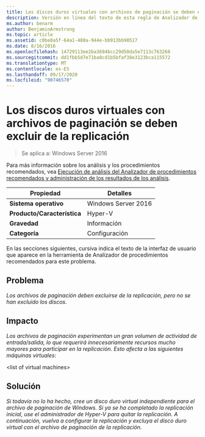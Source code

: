 ```yaml
---
title: Los discos duros virtuales con archivos de paginación se deben excluir de la replicación
description: Versión en línea del texto de esta regla de Analizador de procedimientos recomendados.
ms.author: benarm
author: BenjaminArmstrong
ms.topic: article
ms.assetid: c0be8a5f-64a1-488a-944e-bb913bb90517
ms.date: 8/16/2016
ms.openlocfilehash: 14729113ee2ba3694bcc29d50da5e7113c763268
ms.sourcegitcommit: dd1fbb5d7e71ba8cd1b5bfaf38e3123bca115572
ms.translationtype: MT
ms.contentlocale: es-ES
ms.lasthandoff: 09/17/2020
ms.locfileid: "90746570"
---
```

# <a name="virtual-hard-disks-with-paging-files-should-be-excluded-from-replication"></a>Los discos duros virtuales con archivos de paginación se deben excluir de la replicación

>Se aplica a: Windows Server 2016

Para más información sobre los análisis y los procedimientos recomendados, vea [Ejecución de análisis del Analizador de procedimientos recomendados y administración de los resultados de los análisis](https://go.microsoft.com/fwlink/p/?LinkID=223177).

|Propiedad|Detalles|
|-|-|
|**Sistema operativo**|Windows Server 2016|
|**Producto/Característica**|Hyper-V|
|**Gravedad**|Información|
|**Categoría**|Configuración|

En las secciones siguientes, cursiva indica el texto de la interfaz de usuario que aparece en la herramienta de Analizador de procedimientos recomendados para este problema.

## <a name="issue"></a>Problema
*Los archivos de paginación deben excluirse de la replicación, pero no se han excluido los discos.*

## <a name="impact"></a>Impacto
*Los archivos de paginación experimentan un gran volumen de actividad de entrada/salida, lo que requerirá innecesariamente recursos mucho mayores para participar en la replicación. Esto afecta a las siguientes máquinas virtuales:*

\<list of virtual machines>

## <a name="resolution"></a>Solución
*Si todavía no lo ha hecho, cree un disco duro virtual independiente para el archivo de paginación de Windows. Si ya se ha completado la replicación inicial, use el administrador de Hyper-V para quitar la replicación. A continuación, vuelva a configurar la replicación y excluya el disco duro virtual con el archivo de paginación de la replicación.*



